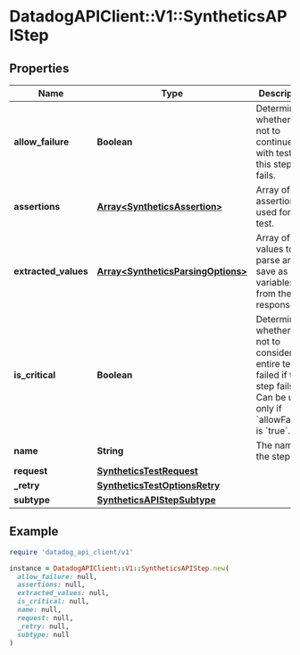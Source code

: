 # DatadogAPIClient::V1::SyntheticsAPIStep

## Properties

| Name                 | Type                                                                     | Description                                                                                                                                           | Notes      |
| -------------------- | ------------------------------------------------------------------------ | ----------------------------------------------------------------------------------------------------------------------------------------------------- | ---------- |
| **allow_failure**    | **Boolean**                                                              | Determines whether or not to continue with test if this step fails.                                                                                   | [optional] |
| **assertions**       | [**Array&lt;SyntheticsAssertion&gt;**](SyntheticsAssertion.md)           | Array of assertions used for the test.                                                                                                                | [optional] |
| **extracted_values** | [**Array&lt;SyntheticsParsingOptions&gt;**](SyntheticsParsingOptions.md) | Array of values to parse and save as variables from the response.                                                                                     | [optional] |
| **is_critical**      | **Boolean**                                                              | Determines whether or not to consider the entire test as failed if this step fails. Can be used only if &#x60;allowFailure&#x60; is &#x60;true&#x60;. | [optional] |
| **name**             | **String**                                                               | The name of the step.                                                                                                                                 | [optional] |
| **request**          | [**SyntheticsTestRequest**](SyntheticsTestRequest.md)                    |                                                                                                                                                       | [optional] |
| **\_retry**          | [**SyntheticsTestOptionsRetry**](SyntheticsTestOptionsRetry.md)          |                                                                                                                                                       | [optional] |
| **subtype**          | [**SyntheticsAPIStepSubtype**](SyntheticsAPIStepSubtype.md)              |                                                                                                                                                       | [optional] |

## Example

```ruby
require 'datadog_api_client/v1'

instance = DatadogAPIClient::V1::SyntheticsAPIStep.new(
  allow_failure: null,
  assertions: null,
  extracted_values: null,
  is_critical: null,
  name: null,
  request: null,
  _retry: null,
  subtype: null
)
```
